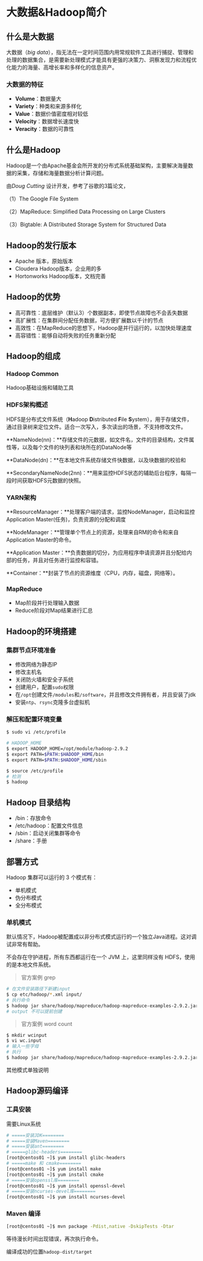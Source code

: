 # 大数据&Hadoop简介

## 什么是大数据

大数据（*big data*），指无法在一定时间范围内用常规软件工具进行捕捉、管理和处理的数据集合，是需要新处理模式才能具有更强的决策力、洞察发现力和流程优化能力的海量、高增长率和多样化的信息资产。

### 大数据的特征

- **Volume**：数据量大
- **Variety**：种类和来源多样化
- **Value**：数据价值密度相对较低
- **Velocity**：数据增长速度快
- **Veracity**：数据的可靠性

## 什么是Hadoop

Hadoop是一个由Apache基金会所开发的分布式系统基础架构，主要解决海量数据的采集，存储和海量数据分析计算问题。

由*Doug Cutting* 设计开发，参考了谷歌的3篇论文，

（1）The Google File System

（2）MapReduce: Simpliﬁed Data Processing on Large Clusters

（3）Bigtable: A Distributed Storage System for Structured Data

## Hadoop的发行版本

- Apache 版本，原始版本
- Cloudera Hadoop版本，企业用的多
- Hortonworks Hadoop版本，文档完善

## Hadoop的优势

- 高可靠性：底层维护（默认3）个数据副本，即使节点故障也不会丢失数据
- 高扩展性：在集群间分配任务数据，可方便扩展数以千计的节点
- 高效性：在MapReduce的思想下，Hadoop是并行运行的，以加快处理速度
- 高容错性：能够自动将失败的任务重新分配

## Hadoop的组成

### Hadoop Common

Hadoop基础设施和辅助工具

### HDFS架构概述

HDFS是分布式文件系统（**H**adoop **D**istributed **F**ile **S**ystem），用于存储文件，通过目录树来定位文件。适合一次写入，多次读出的场景，不支持修改文件。

**NameNode(nn)：**存储文件的元数据，如文件名，文件的目录结构，文件属性等，以及每个文件的块列表和块所在的DataNode等

**DataNode(dn)：**在本地文件系统存储文件快数据，以及块数据的校验和

**SecondaryNameNode(2nn)：**用来监控HDFS状态的辅助后台程序，每隔一段时间获取HDFS元数据的快照。

### YARN架构

**ResourceManager：**处理客户端的请求，监控NodeManager，启动和监控Application Master(任务)，负责资源的分配和调度

**NodeManager：**管理单个节点上的资源，处理来自RM的命令和来自Application Master的命令。

**Application Master：**负责数据的切分，为应用程序申请资源并且分配给内部的任务，并且对任务进行监控和容错。

**Container：**封装了节点的资源维度（CPU，内存，磁盘，网络等）。

### MapReduce

- Map阶段并行处理输入数据
- Reduce阶段对Map结果进行汇总

## Hadoop的环境搭建

### 集群节点环境准备

- 修改网络为静态IP
- 修改主机名
- 关闭防火墙和安全子系统
- 创建用户，配置`sudo`权限
- 在`/opt`创建文件`/modules`和`/software`，并且修改文件拥有者，并且安装了jdk
- 安装`ntp`、`rsync`克隆多台虚拟机

### 解压和配置环境变量

```bash
$ sudo vi /etc/profile

# HADOOP_HOME
$ export HADOOP_HOME=/opt/module/hadoop-2.9.2
$ export PATH=$PATH:$HADOOP_HOME/bin
$ export PATH=$PATH:$HADOOP_HOME/sbin

$ source /etc/profile
# 检测
$ hadoop
```

## Hadoop 目录结构

- /bin：存放命令
- /etc/hadoop：配置文件信息
- /sbin：启动关闭集群等命令
- /share：手册

## 部署方式

Hadoop 集群可以运行的 3 个模式有：

- 单机模式
- 伪分布模式
- 全分布模式

### 单机模式

默认情况下，Hadoop被配置成以非分布式模式运行的一个独立Java进程。这对调试非常有帮助。

不会存在守护进程，所有东西都运行在一个 JVM 上，这里同样没有 HDFS，使用的是本地文件系统。

> 官方案例 grep

```bash
# 在文件安装路径下新建input
$ cp etc/hadoop/*.xml input/
# 执行命令
$ hadoop jar share/hadoop/mapreduce/hadoop-mapreduce-examples-2.9.2.jar grep input/ output 'dfs[a-z.]+'
# output 不可以提前创建
```

> 官方案例 word count

```bash
$ mkdir wcinput
$ vi wc.input
# 输入一些字母
# 执行
$ hadoop jar share/hadoop/mapreduce/hadoop-mapreduce-examples-2.9.2.jar wordcount wcinput/ wcoutput
```

其他模式单独说明

## Hadoop源码编译

### 工具安装

需要Linux系统

```bash
# =====安装JDK========
# =====安装Maven========
# =====安装ant========
# =====glibc-headers========
[root@centos01 ~]$ yum install glibc-headers
# =====make 和 cmake========
[root@centos01 ~]$ yum install make
[root@centos01 ~]$ yum install cmake
# =====安装openssl库========
[root@centos01 ~]$ yum install openssl-devel
# =====安装ncurses-devel库========
[root@centos01 ~]$ yum install ncurses-devel
```

### Maven 编译

```bash
[root@centos01 ~]$ mvn package -Pdist,native -DskipTests -Dtar
```

等待漫长时间出现错误，再次执行命令。

编译成功的位置`hadoop-dist/target`

